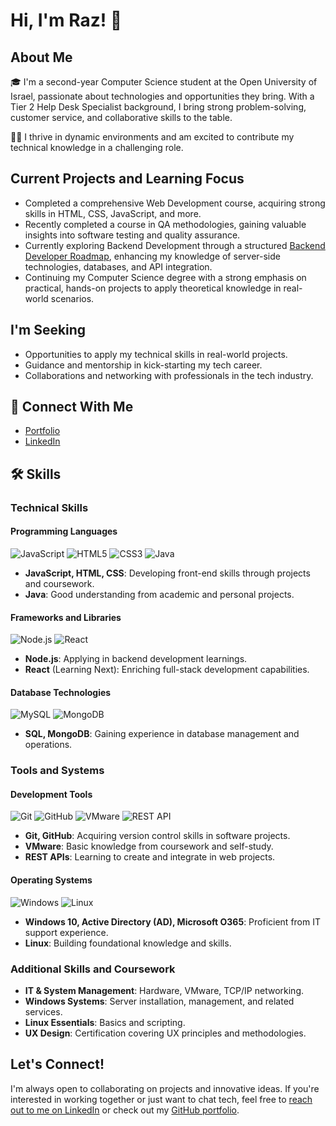 # Hi, I'm Raz! 👋

## About Me

🎓 I'm a second-year Computer Science student at the Open University of Israel, passionate about technologies and opportunities they bring. With a Tier 2 Help Desk Specialist background, I bring strong problem-solving, customer service, and collaborative skills to the table.

👩‍💻 I thrive in dynamic environments and am excited to contribute my technical knowledge in a challenging role.

## Current Projects and Learning Focus
- Completed a comprehensive Web Development course, acquiring strong skills in HTML, CSS, JavaScript, and more.
- Recently completed a course in QA methodologies, gaining valuable insights into software testing and quality assurance.
- Currently exploring Backend Development through a structured [Backend Developer Roadmap](https://roadmap.sh/backend), enhancing my knowledge of server-side technologies, databases, and API integration.
- Continuing my Computer Science degree with a strong emphasis on practical, hands-on projects to apply theoretical knowledge in real-world scenarios.

## I'm Seeking
- Opportunities to apply my technical skills in real-world projects.
- Guidance and mentorship in kick-starting my tech career.
- Collaborations and networking with professionals in the tech industry.

## 🔗 Connect With Me
- [Portfolio](https://github.com/Raz-y)
- [LinkedIn](https://www.linkedin.com/in/raz-yehiel/)

## 🛠 Skills

### Technical Skills

#### Programming Languages
![JavaScript](https://img.shields.io/badge/-JavaScript-F7DF1E?style=flat-square&logo=javascript&logoColor=black)
![HTML5](https://img.shields.io/badge/-HTML5-E34F26?style=flat-square&logo=html5&logoColor=white)
![CSS3](https://img.shields.io/badge/-CSS3-1572B6?style=flat-square&logo=css3)
![Java](https://img.shields.io/badge/-Java-007396?style=flat-square&logo=java&logoColor=white)
- **JavaScript, HTML, CSS**: Developing front-end skills through projects and coursework.
- **Java**: Good understanding from academic and personal projects.

#### Frameworks and Libraries
![Node.js](https://img.shields.io/badge/-Node.js-339933?style=flat-square&logo=nodedotjs&logoColor=white)
![React](https://img.shields.io/badge/-React-61DAFB?style=flat-square&logo=react&logoColor=black)
- **Node.js**: Applying in backend development learnings.
- **React** (Learning Next): Enriching full-stack development capabilities.

#### Database Technologies
![MySQL](https://img.shields.io/badge/-MySQL-4479A1?style=flat-square&logo=mysql&logoColor=white)
![MongoDB](https://img.shields.io/badge/-MongoDB-47A248?style=flat-square&logo=mongodb&logoColor=white)
- **SQL, MongoDB**: Gaining experience in database management and operations.

### Tools and Systems

#### Development Tools
![Git](https://img.shields.io/badge/-Git-F05032?style=flat-square&logo=git&logoColor=white)
![GitHub](https://img.shields.io/badge/-GitHub-181717?style=flat-square&logo=github)
![VMware](https://img.shields.io/badge/-VMware-607078?style=flat-square&logo=vmware&logoColor=white)
![REST API](https://img.shields.io/badge/-REST_API-009688?style=flat-square&logo=swagger&logoColor=white)
- **Git, GitHub**: Acquiring version control skills in software projects.
- **VMware**: Basic knowledge from coursework and self-study.
- **REST APIs**: Learning to create and integrate in web projects.

#### Operating Systems
![Windows](https://img.shields.io/badge/-Windows-0078D6?style=flat-square&logo=windows&logoColor=white)
![Linux](https://img.shields.io/badge/-Linux-FCC624?style=flat-square&logo=linux&logoColor=black)
- **Windows 10, Active Directory (AD), Microsoft O365**: Proficient from IT support experience.
- **Linux**: Building foundational knowledge and skills.

### Additional Skills and Coursework
- **IT & System Management**: Hardware, VMware, TCP/IP networking.
- **Windows Systems**: Server installation, management, and related services.
- **Linux Essentials**: Basics and scripting.
- **UX Design**: Certification covering UX principles and methodologies.


## Let's Connect!
I'm always open to collaborating on projects and innovative ideas. If you're interested in working together or just want to chat tech, feel free to [reach out to me on LinkedIn](https://www.linkedin.com/in/raz-yehiel/) or check out my [GitHub portfolio](https://github.com/Raz-y).






<!---
Raz-y/Raz-y is a ✨ special ✨ repository because its `README.md` (this file) appears on your GitHub profile.
You can click the Preview link to take a look at your changes.
--->

